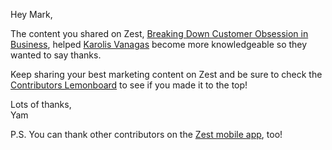 Hey Mark,

The content you shared on Zest, [Breaking Down Customer Obsession in Business](https://fourweekmba.com/customer-obsession/?utm_source=zest.is&utm_medium=referral&utm_campaign=content-boost),
helped [Karolis Vanagas](https://distilled.zest.is/zester/karolis-vanagas) become more knowledgeable so
they wanted to say thanks.

Keep sharing your best marketing content on Zest and be sure to check
the [Contributors
Lemonboard](https://zest.is/contribute-content?utm_source%3Dp2p%20thank%20you%20email%26utm_medium%3Demail)
to see if you made it to the top!

Lots of thanks,\
Yam

P.S. You can thank other contributors on the [Zest mobile
app](http://zest.is/get-app?utm_source=email%26utm_medium=contr-thank),
too!

